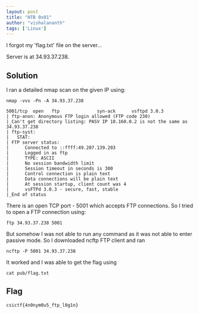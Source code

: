 ```yaml
---
layout: post
title: "HTB 0x01"
author: "vishalananth"
tags: ['Linux']
---
```


I forgot my 'flag.txt' file on the server...

Server is at 34.93.37.238.

## Solution

I ran a detailed nmap scan on the given IP using:

```
nmap -vvv -Pn -A 34.93.37.238

5001/tcp  open   ftp              syn-ack      vsftpd 3.0.3
| ftp-anon: Anonymous FTP login allowed (FTP code 230)
|_Can't get directory listing: PASV IP 10.160.0.2 is not the same as 34.93.37.238
| ftp-syst: 
|   STAT: 
| FTP server status:
|      Connected to ::ffff:49.207.139.203
|      Logged in as ftp
|      TYPE: ASCII
|      No session bandwidth limit
|      Session timeout in seconds is 300
|      Control connection is plain text
|      Data connections will be plain text
|      At session startup, client count was 4
|      vsFTPd 3.0.3 - secure, fast, stable
|_End of status
```

There is an open TCP port - 5001 which accepts FTP connections. So I tried to open a FTP connection using:

```
ftp 34.93.37.238 5001
```

But somehow I was not able to run any command as it was not able to enter passive mode. So I downloaded
ncftp FTP client and ran

```
ncftp -P 5001 34.93.37.238
```

It worked and I was able to get the flag using

```
cat pub/flag.txt
```

## Flag
```
csictf{4n0nym0u5_ftp_l0g1n}
```
